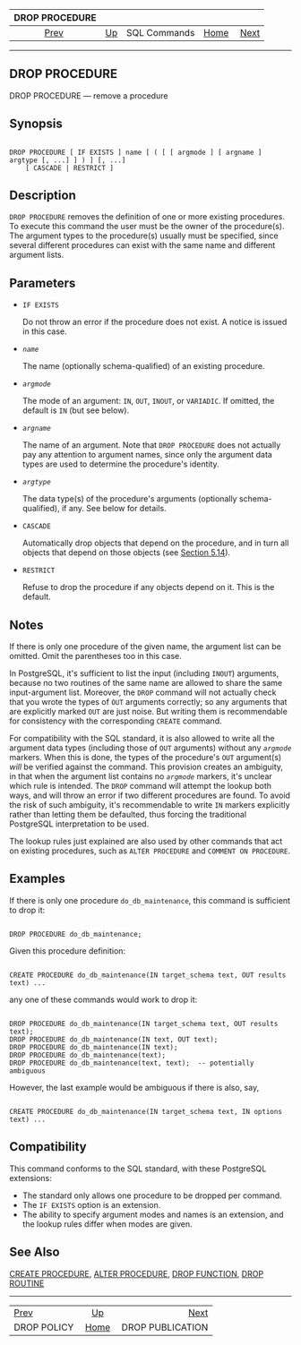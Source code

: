 

|               DROP PROCEDURE               |                                        |              |                                                       |                                                      |
| :----------------------------------------: | :------------------------------------- | :----------: | ----------------------------------------------------: | ---------------------------------------------------: |
| [Prev](sql-droppolicy.html "DROP POLICY")  | [Up](sql-commands.html "SQL Commands") | SQL Commands | [Home](index.html "PostgreSQL 17devel Documentation") |  [Next](sql-droppublication.html "DROP PUBLICATION") |

***

## DROP PROCEDURE

DROP PROCEDURE — remove a procedure

## Synopsis

```

DROP PROCEDURE [ IF EXISTS ] name [ ( [ [ argmode ] [ argname ] argtype [, ...] ] ) ] [, ...]
    [ CASCADE | RESTRICT ]
```

## Description

`DROP PROCEDURE` removes the definition of one or more existing procedures. To execute this command the user must be the owner of the procedure(s). The argument types to the procedure(s) usually must be specified, since several different procedures can exist with the same name and different argument lists.

## Parameters

* `IF EXISTS`

    Do not throw an error if the procedure does not exist. A notice is issued in this case.

* *`name`*

    The name (optionally schema-qualified) of an existing procedure.

* *`argmode`*

    The mode of an argument: `IN`, `OUT`, `INOUT`, or `VARIADIC`. If omitted, the default is `IN` (but see below).

* *`argname`*

    The name of an argument. Note that `DROP PROCEDURE` does not actually pay any attention to argument names, since only the argument data types are used to determine the procedure's identity.

* *`argtype`*

    The data type(s) of the procedure's arguments (optionally schema-qualified), if any. See below for details.

* `CASCADE`

    Automatically drop objects that depend on the procedure, and in turn all objects that depend on those objects (see [Section 5.14](ddl-depend.html "5.14. Dependency Tracking")).

* `RESTRICT`

    Refuse to drop the procedure if any objects depend on it. This is the default.

## Notes

If there is only one procedure of the given name, the argument list can be omitted. Omit the parentheses too in this case.

In PostgreSQL, it's sufficient to list the input (including `INOUT`) arguments, because no two routines of the same name are allowed to share the same input-argument list. Moreover, the `DROP` command will not actually check that you wrote the types of `OUT` arguments correctly; so any arguments that are explicitly marked `OUT` are just noise. But writing them is recommendable for consistency with the corresponding `CREATE` command.

For compatibility with the SQL standard, it is also allowed to write all the argument data types (including those of `OUT` arguments) without any *`argmode`* markers. When this is done, the types of the procedure's `OUT` argument(s) *will* be verified against the command. This provision creates an ambiguity, in that when the argument list contains no *`argmode`* markers, it's unclear which rule is intended. The `DROP` command will attempt the lookup both ways, and will throw an error if two different procedures are found. To avoid the risk of such ambiguity, it's recommendable to write `IN` markers explicitly rather than letting them be defaulted, thus forcing the traditional PostgreSQL interpretation to be used.

The lookup rules just explained are also used by other commands that act on existing procedures, such as `ALTER PROCEDURE` and `COMMENT ON PROCEDURE`.

## Examples

If there is only one procedure `do_db_maintenance`, this command is sufficient to drop it:

```

DROP PROCEDURE do_db_maintenance;
```

Given this procedure definition:

```

CREATE PROCEDURE do_db_maintenance(IN target_schema text, OUT results text) ...
```

any one of these commands would work to drop it:

```

DROP PROCEDURE do_db_maintenance(IN target_schema text, OUT results text);
DROP PROCEDURE do_db_maintenance(IN text, OUT text);
DROP PROCEDURE do_db_maintenance(IN text);
DROP PROCEDURE do_db_maintenance(text);
DROP PROCEDURE do_db_maintenance(text, text);  -- potentially ambiguous
```

However, the last example would be ambiguous if there is also, say,

```

CREATE PROCEDURE do_db_maintenance(IN target_schema text, IN options text) ...
```

## Compatibility

This command conforms to the SQL standard, with these PostgreSQL extensions:

* The standard only allows one procedure to be dropped per command.
* The `IF EXISTS` option is an extension.
* The ability to specify argument modes and names is an extension, and the lookup rules differ when modes are given.

## See Also

[CREATE PROCEDURE](sql-createprocedure.html "CREATE PROCEDURE"), [ALTER PROCEDURE](sql-alterprocedure.html "ALTER PROCEDURE"), [DROP FUNCTION](sql-dropfunction.html "DROP FUNCTION"), [DROP ROUTINE](sql-droproutine.html "DROP ROUTINE")

***

|                                            |                                                       |                                                      |
| :----------------------------------------- | :---------------------------------------------------: | ---------------------------------------------------: |
| [Prev](sql-droppolicy.html "DROP POLICY")  |         [Up](sql-commands.html "SQL Commands")        |  [Next](sql-droppublication.html "DROP PUBLICATION") |
| DROP POLICY                                | [Home](index.html "PostgreSQL 17devel Documentation") |                                     DROP PUBLICATION |

